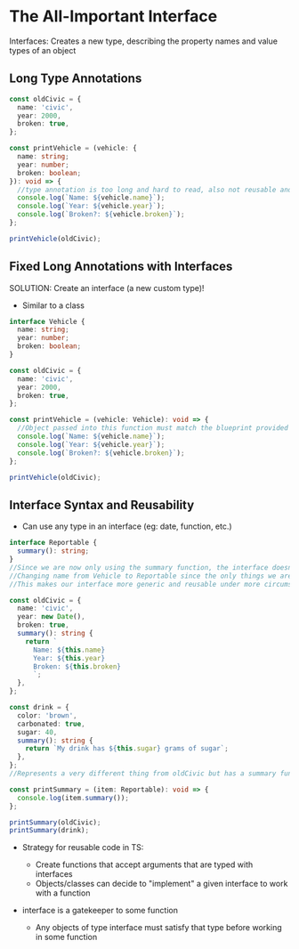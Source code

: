 # The All-Important Interface

Interfaces: Creates a new type, describing the property names and value types of an object

## Long Type Annotations

```ts
const oldCivic = {
  name: 'civic',
  year: 2000,
  broken: true,
};

const printVehicle = (vehicle: {
  name: string;
  year: number;
  broken: boolean;
}): void => {
  //type annotation is too long and hard to read, also not reusable and problematic if we add new properties later
  console.log(`Name: ${vehicle.name}`);
  console.log(`Year: ${vehicle.year}`);
  console.log(`Broken?: ${vehicle.broken}`);
};

printVehicle(oldCivic);
```

## Fixed Long Annotations with Interfaces

SOLUTION: Create an interface (a new custom type)!

- Similar to a class

```ts
interface Vehicle {
  name: string;
  year: number;
  broken: boolean;
}

const oldCivic = {
  name: 'civic',
  year: 2000,
  broken: true,
};

const printVehicle = (vehicle: Vehicle): void => {
  //Object passed into this function must match the blueprint provided by the Vehicle interface (property names and types must be identical)
  console.log(`Name: ${vehicle.name}`);
  console.log(`Year: ${vehicle.year}`);
  console.log(`Broken?: ${vehicle.broken}`);
};

printVehicle(oldCivic);
```

## Interface Syntax and Reusability

- Can use any type in an interface (eg: date, function, etc.)

```ts
interface Reportable {
  summary(): string;
}
//Since we are now only using the summary function, the interface doesn't need to include the other properties. TS knows that it has the summary function  so that's all it needs to consider something a Vehicle
//Changing name from Vehicle to Reportable since the only things we are requiring is a summary so this makes more sense
//This makes our interface more generic and reusable under more circumstances

const oldCivic = {
  name: 'civic',
  year: new Date(),
  broken: true,
  summary(): string {
    return `
      Name: ${this.name}
      Year: ${this.year}
      Broken: ${this.broken}
      `;
  },
};

const drink = {
  color: 'brown',
  carbonated: true,
  sugar: 40,
  summary(): string {
    return `My drink has ${this.sugar} grams of sugar`;
  },
};
//Represents a very different thing from oldCivic but has a summary function so can be type Reportable! This means we can use this in the printSummary function. Our code is now significantly more reusable

const printSummary = (item: Reportable): void => {
  console.log(item.summary());
};

printSummary(oldCivic);
printSummary(drink);
```

- Strategy for reusable code in TS:

  - Create functions that accept arguments that are typed with interfaces
  - Objects/classes can decide to "implement" a given interface to work with a function

- interface is a gatekeeper to some function
  - Any objects of type interface must satisfy that type before working in some function
